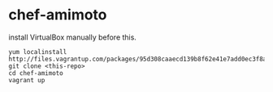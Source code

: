 chef-amimoto
============

install VirtualBox manually before this.


    yum localinstall http://files.vagrantup.com/packages/95d308caaecd139b8f62e41e7add0ec3f8ae3bd1/vagrant_1.2.3_x86_64.rpm
    git clone <this-repo>
    cd chef-amimoto
    vagrant up
